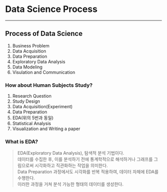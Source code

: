 # Data Science Process
---
## Process of Data Science
1. Business Problem
2. Data Acquisition
3. Data Preparation
4. Exploratory Data Analysis
5. Data Modeling
6. Visulation and Communication

### How about Human Subjects Study?
1. Research Question
2. Study Design
3. Data Acquisition(Experiment)
4. Data Preparation
5. EDA(위의 5번과 동일)
6. Statistical Analysis
7. Visualization and Writing a paper

### What is EDA?
> EDA(Exploratory Data Analysis), 탐색적 분석 기법이다.  
> 데이터를 수집한 후, 이를 분석하기 전에 통계학적으로 해석하거나 그래프를 그림으로써 시각화하고 직관화하는 작업을 의미한다.  
> Data Preparation 과정에서도 시각화를 반복 적용하여, 데이터 자체에 EDA를 수행한다.  
> 이러한 과정을 거쳐 분석 가능한 형태의 데이터를 생성한다.  
